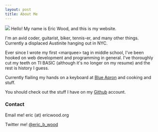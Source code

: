 ```yaml
---
layout: post
title: About Me
---
```


<img class="me" src="http://gravatar.com/avatar/7bfdbc7b4769c191ee4d09007085ec86?s=150">
Hello! My name is Eric Wood, and this is my website.

I'm an avid coder, guitarist, biker, tennis-er, and many other things. Currently a displaced Austinite hanging out in NYC.

Ever since I wrote my first <span class="pre">&lt;marquee&gt;</span> tag in middle school, I've been hooked on web development and programming in general. I've thoroughly cut my teeth on TI BASIC (although it's no longer on my resume) and the rest is history I guess.

Currently flailing my hands on a keyboard at [Blue Apron](http://blueapron.com) and cooking and stuff.

You should check out the stuff I have on my [Github](http://github.com/eric-wood) account.

### Contact

Email me! eric (at) ericwood.org

Twitter me! [@eric_b_wood](https://twitter.com/eric_b_wood)
